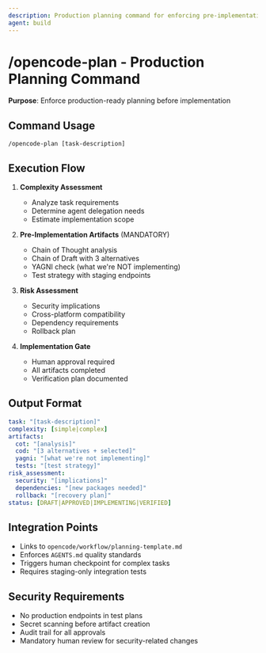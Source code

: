 ```yaml
---
description: Production planning command for enforcing pre-implementation artifacts
agent: build
---
```


# /opencode-plan - Production Planning Command

**Purpose**: Enforce production-ready planning before implementation

## Command Usage
```
/opencode-plan [task-description]
```

## Execution Flow

1. **Complexity Assessment**
   - Analyze task requirements
   - Determine agent delegation needs
   - Estimate implementation scope

2. **Pre-Implementation Artifacts** (MANDATORY)
   - Chain of Thought analysis
   - Chain of Draft with 3 alternatives
   - YAGNI check (what we're NOT implementing)
   - Test strategy with staging endpoints

3. **Risk Assessment**
   - Security implications
   - Cross-platform compatibility
   - Dependency requirements
   - Rollback plan

4. **Implementation Gate**
   - Human approval required
   - All artifacts completed
   - Verification plan documented

## Output Format
```yaml
task: "[task-description]"
complexity: [simple|complex]
artifacts:
  cot: "[analysis]"
  cod: "[3 alternatives + selected]"
  yagni: "[what we're not implementing]"
  tests: "[test strategy]"
risk_assessment:
  security: "[implications]"
  dependencies: "[new packages needed]"
  rollback: "[recovery plan]"
status: [DRAFT|APPROVED|IMPLEMENTING|VERIFIED]
```

## Integration Points
- Links to `opencode/workflow/planning-template.md`
- Enforces `AGENTS.md` quality standards
- Triggers human checkpoint for complex tasks
- Requires staging-only integration tests

## Security Requirements
- No production endpoints in test plans
- Secret scanning before artifact creation
- Audit trail for all approvals
- Mandatory human review for security-related changes